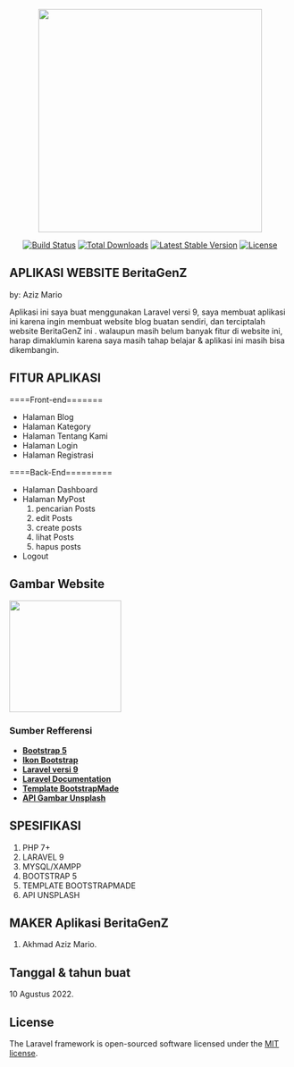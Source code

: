 <p align="center"><a href="https://laravel.com" target="_blank"><img src="https://raw.githubusercontent.com/laravel/art/master/logo-lockup/5%20SVG/2%20CMYK/1%20Full%20Color/laravel-logolockup-cmyk-red.svg" width="400"></a></p>

<p align="center">
<a href="https://travis-ci.org/laravel/framework"><img src="https://travis-ci.org/laravel/framework.svg" alt="Build Status"></a>
<a href="https://packagist.org/packages/laravel/framework"><img src="https://img.shields.io/packagist/dt/laravel/framework" alt="Total Downloads"></a>
<a href="https://packagist.org/packages/laravel/framework"><img src="https://img.shields.io/packagist/v/laravel/framework" alt="Latest Stable Version"></a>
<a href="https://packagist.org/packages/laravel/framework"><img src="https://img.shields.io/packagist/l/laravel/framework" alt="License"></a>
</p>

## APLIKASI WEBSITE BeritaGenZ

by: Aziz Mario

Aplikasi ini saya buat menggunakan Laravel versi 9, saya membuat aplikasi ini karena ingin
membuat website blog buatan sendiri, dan terciptalah website BeritaGenZ ini <i class="bi bi-emoji-wink"></i>. 
walaupun masih belum banyak fitur di website ini, harap dimaklumin karena saya masih tahap belajar & aplikasi ini 
masih bisa dikembangin.

## FITUR APLIKASI
====Front-end=======
- Halaman Blog
- Halaman Kategory
- Halaman Tentang Kami
- Halaman Login
- Halaman Registrasi

====Back-End=========
- Halaman Dashboard
- Halaman MyPost
  1. pencarian Posts
  2. edit Posts
  3. create posts
  4. lihat Posts
  5. hapus posts
- Logout

## Gambar Website
<img src="https://blogger.googleusercontent.com/img/b/R29vZ2xl/AVvXsEguLCbzLqauib6SMy3WhPslwE5WSx543tv_5ava5PgpJ1VOzcmlgbs7Pwi01cPUfrAucDqXtAkVXGarI5Z-0UK3lBgMy7bRALYLuO5gP0bdqU2TI-leFzEjPL0qN__-ONcV5NAvUx_4ssYNEa-0ndpsX8mLZAyhuDk7uCxEHUyj81Eunn8LHaykVWjb/w945-h600-p-k-no-nu/web1.png" width="200">

### Sumber Refferensi

- **[Bootstrap 5](https://getbootstrap.com/docs/5.2/getting-started/introduction/)**
- **[Ikon Bootstrap](https://icons.getbootstrap.com/)**
- **[Laravel versi 9](https://laravel.com/)**
- **[Laravel Documentation](https://laravel.com/docs/9.x)**
- **[Template BootstrapMade](https://bootstrapmade.com/bootstrap-blog-magazine-templates/)**
- **[API Gambar Unsplash](https://unsplash.com/image)**

## SPESIFIKASI

1. PHP 7+
2. LARAVEL 9
3. MYSQL/XAMPP
4. BOOTSTRAP 5
5. TEMPLATE BOOTSTRAPMADE
7. API UNSPLASH

## MAKER Aplikasi BeritaGenZ

1. Akhmad Aziz Mario.


## Tanggal & tahun buat

10 Agustus 2022.

## License

The Laravel framework is open-sourced software licensed under the [MIT license](https://opensource.org/licenses/MIT).
